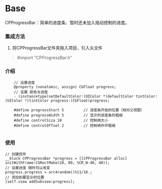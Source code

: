 # Base
CPProgressBar：简单的进度条、暂时还未加入拖动控制的进度。

### 集成方法
   1. 将CPProgressBar文件夹拖入项目，引入头文件 
   > #import "CPProgressBar.h"
   
### 介绍
```
    // 设置进度
    @property (nonatomic, assign) CGFloat progress;
    // 设置 颜色与进度
    - (instancetype)setDefaultColor:(UIColor *)defaultColor tintColor:(UIColor *)tintColor progress:(CGFloat)progress;
    
    #define progressStart 5         // 进度条开始的位置（相对父视图）
    #define progressWidth 5         // 显示的进度条的粗细
    #define controlSiza 10          // 控制柄大小
    #define controlOffset 2         // 控制柄外环粗细
    
```

### 使用
  ```
  // 创建控件
  __block CPProgressBar *progress = [[CPProgressBar alloc] initWithFrame:CGRectMake(20, 80, SCR_W-40, 40)];
  // 设置进度 随时可以改变
  progress.progress = arc4random()%11/10.;
  // 添加到要显示的位置
  [self.view addSubview:progress];
  ```
